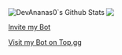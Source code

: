<img align="left" alt = "DevAnanas0`s Github Stats" src="https://github-readme-stats.vercel.app/api?username=DevAnanas0&show_icons=true&hide_border=True">

<img align="center" src="https://github-readme-stats.vercel.app/api/top-langs/?username=DevAnanas0&layout=compact&theme=buefy" />

[Invite my Bot](https://discord.com/api/oauth2/authorize?client_id=855031008747454475&permissions=8&scope=bot)


[Visit my Bot on Top.gg](https://top.gg/bot/855031008747454475)
